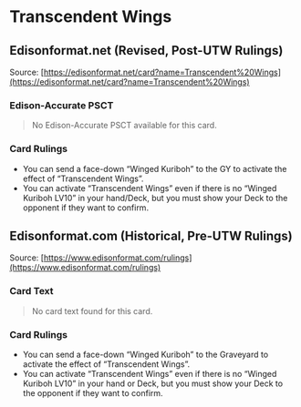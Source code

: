 # Transcendent Wings

## Edisonformat.net (Revised, Post-UTW Rulings)

Source: [https://edisonformat.net/card?name=Transcendent%20Wings](https://edisonformat.net/card?name=Transcendent%20Wings)

### Edison-Accurate PSCT

> No Edison-Accurate PSCT available for this card.

### Card Rulings

*   You can send a face-down “Winged Kuriboh” to the GY to activate the effect of “Transcendent Wings”.
*   You can activate “Transcendent Wings” even if there is no “Winged Kuriboh LV10” in your hand/Deck, but you must show your Deck to the opponent if they want to confirm.


## Edisonformat.com (Historical, Pre-UTW Rulings)

Source: [https://www.edisonformat.com/rulings](https://www.edisonformat.com/rulings)

### Card Text

> No card text found for this card.

### Card Rulings

*   You can send a face-down “Winged Kuriboh” to the Graveyard to activate the effect of “Transcendent Wings”.
*   You can activate “Transcendent Wings” even if there is no “Winged Kuriboh LV10” in your hand or Deck, but you must show your Deck to the opponent if they want to confirm.


